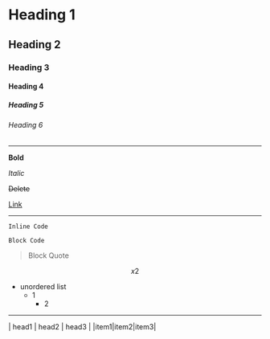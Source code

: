 # Heading 1

## Heading 2

### Heading 3

#### Heading 4

##### Heading 5

###### Heading 6
---
**Bold**

_Italic_

~~Delete~~

[Link](/syntax/README.md)

---

`Inline Code`

```
Block Code
```

> Block Quote

$$x2$$

* unordered list
    * 1
        * 2
        
---

| head1 | head2 | head3 |
|item1|item2|item3|